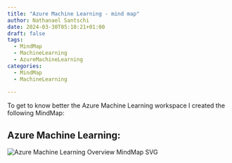 ```yaml
---
title: "Azure Machine Learning - mind map"
author: Nathanael Santschi
date: 2024-03-30T05:10:21+01:00
draft: false
tags:
  - MindMap
  - MachineLearning
  - AzureMachineLearning
categories:
  - MindMap
  - MachineLearning
  
---
```


To get to know better the Azure Machine Learning workspace I created the following MindMap:

## Azure Machine Learning: 
![Azure Machine Learning Overview MindMap SVG](/images/AzureMachineLearning-Overview.svg "Preview")


